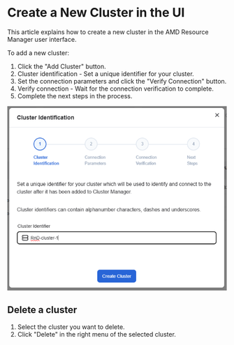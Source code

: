 <!--
Copyright © Advanced Micro Devices, Inc., or its affiliates.

SPDX-License-Identifier: MIT
-->

```{tags} AMD Resource Manager, cluster, add cluster
```

# Create a New Cluster in the UI

This article explains how to create a new cluster in the AMD Resource Manager user interface.

To add a new cluster:

1. Click the "Add Cluster" button.
2. Cluster identification - Set a unique identifier for your cluster.
3. Set the connection parameters and click the "Verify Connection" button.
4. Verify connection - Wait for the connection verification to complete.
5. Complete the next steps in the process.

![A diagram of the create cluster page.](../../core-img/clusters/create-cluster.png)

## Delete a cluster

1. Select the cluster you want to delete.
2. Click "Delete" in the right menu of the selected cluster.
